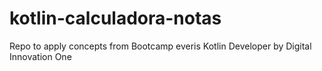 # kotlin-calculadora-notas
Repo to apply concepts from Bootcamp everis Kotlin Developer by Digital Innovation One 
